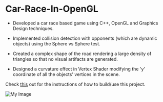 # Car-Race-In-OpenGL

- Developed a car race based game using C++, OpenGL and Graphics Design techniques.

- Implemented collision detection with opponents (which are dynamic objects) using the Sphere vs Sphere test.

- Created a complex shape of the road rendering a large density of triangles so that no visual artifacts are generated.

- Designed a curvature effect in Vertex Shader modifying the 'y' coordinate of all the objects' vertices in the scene.

Check [this](https://github.com/UPB-Graphics/gfx-framework) out for the instructions of how to build/use this project.  

![My Image](maxresdefault.jpg)
